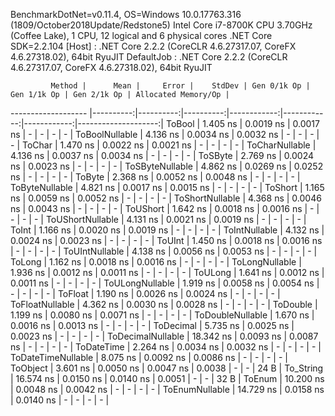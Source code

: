 
BenchmarkDotNet=v0.11.4, OS=Windows 10.0.17763.316 (1809/October2018Update/Redstone5)
Intel Core i7-8700K CPU 3.70GHz (Coffee Lake), 1 CPU, 12 logical and 6 physical cores
.NET Core SDK=2.2.104
  [Host]     : .NET Core 2.2.2 (CoreCLR 4.6.27317.07, CoreFX 4.6.27318.02), 64bit RyuJIT
  DefaultJob : .NET Core 2.2.2 (CoreCLR 4.6.27317.07, CoreFX 4.6.27318.02), 64bit RyuJIT


             Method |      Mean |     Error |    StdDev | Gen 0/1k Op | Gen 1/1k Op | Gen 2/1k Op | Allocated Memory/Op |
------------------- |----------:|----------:|----------:|------------:|------------:|------------:|--------------------:|
             ToBool |  1.405 ns | 0.0019 ns | 0.0017 ns |           - |           - |           - |                   - |
     ToBoolNullable |  4.136 ns | 0.0034 ns | 0.0032 ns |           - |           - |           - |                   - |
             ToChar |  1.470 ns | 0.0022 ns | 0.0021 ns |           - |           - |           - |                   - |
     ToCharNullable |  4.136 ns | 0.0037 ns | 0.0034 ns |           - |           - |           - |                   - |
            ToSByte |  2.769 ns | 0.0024 ns | 0.0023 ns |           - |           - |           - |                   - |
    ToSByteNullable |  4.862 ns | 0.0269 ns | 0.0252 ns |           - |           - |           - |                   - |
             ToByte |  2.368 ns | 0.0052 ns | 0.0048 ns |           - |           - |           - |                   - |
     ToByteNullable |  4.821 ns | 0.0017 ns | 0.0015 ns |           - |           - |           - |                   - |
            ToShort |  1.165 ns | 0.0059 ns | 0.0052 ns |           - |           - |           - |                   - |
    ToShortNullable |  4.368 ns | 0.0046 ns | 0.0043 ns |           - |           - |           - |                   - |
           ToUShort |  1.642 ns | 0.0018 ns | 0.0016 ns |           - |           - |           - |                   - |
   ToUShortNullable |  4.131 ns | 0.0021 ns | 0.0019 ns |           - |           - |           - |                   - |
              ToInt |  1.166 ns | 0.0020 ns | 0.0019 ns |           - |           - |           - |                   - |
      ToIntNullable |  4.132 ns | 0.0024 ns | 0.0023 ns |           - |           - |           - |                   - |
             ToUInt |  1.450 ns | 0.0018 ns | 0.0016 ns |           - |           - |           - |                   - |
     ToUIntNullable |  4.138 ns | 0.0056 ns | 0.0053 ns |           - |           - |           - |                   - |
             ToLong |  1.162 ns | 0.0018 ns | 0.0016 ns |           - |           - |           - |                   - |
     ToLongNullable |  1.936 ns | 0.0012 ns | 0.0011 ns |           - |           - |           - |                   - |
            ToULong |  1.641 ns | 0.0012 ns | 0.0011 ns |           - |           - |           - |                   - |
    ToULongNullable |  1.919 ns | 0.0058 ns | 0.0054 ns |           - |           - |           - |                   - |
            ToFloat |  1.190 ns | 0.0026 ns | 0.0024 ns |           - |           - |           - |                   - |
    ToFloatNullable |  4.362 ns | 0.0030 ns | 0.0028 ns |           - |           - |           - |                   - |
           ToDouble |  1.199 ns | 0.0080 ns | 0.0071 ns |           - |           - |           - |                   - |
   ToDoubleNullable |  1.670 ns | 0.0016 ns | 0.0013 ns |           - |           - |           - |                   - |
          ToDecimal |  5.735 ns | 0.0025 ns | 0.0023 ns |           - |           - |           - |                   - |
  ToDecimalNullable | 18.342 ns | 0.0093 ns | 0.0087 ns |           - |           - |           - |                   - |
         ToDateTime |  2.264 ns | 0.0034 ns | 0.0032 ns |           - |           - |           - |                   - |
 ToDateTimeNullable |  8.075 ns | 0.0092 ns | 0.0086 ns |           - |           - |           - |                   - |
           ToObject |  3.601 ns | 0.0050 ns | 0.0047 ns |      0.0038 |           - |           - |                24 B |
          To_String | 16.574 ns | 0.0150 ns | 0.0140 ns |      0.0051 |           - |           - |                32 B |
             ToEnum | 10.200 ns | 0.0048 ns | 0.0042 ns |           - |           - |           - |                   - |
     ToEnumNullable | 14.729 ns | 0.0158 ns | 0.0140 ns |           - |           - |           - |                   - |
